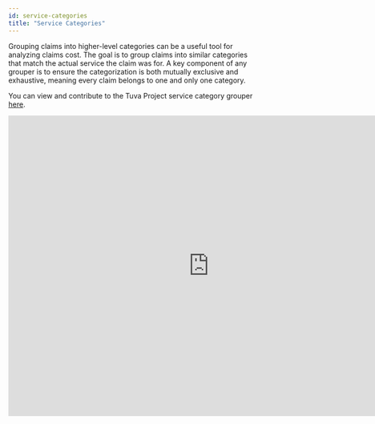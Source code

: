 ```yaml
---
id: service-categories
title: "Service Categories"
---
```

Grouping claims into higher-level categories can be a useful tool for analyzing claims cost.  The goal is to group claims into similar categories that match the actual service the claim was for.  A key component of any grouper is to ensure the categorization is both mutually exclusive and exhaustive, meaning every claim belongs to one and only one category.

You can view and contribute to the Tuva Project service category grouper [here](https://docs.google.com/spreadsheets/d/1BgTEOdq54yeoIgMs7Hl-nqiB0ri19fmGJqAXKvME7BM/edit?usp=sharing).

<iframe src="https://docs.google.com/spreadsheets/d/e/2PACX-1vTsZ3P2bpz-U3Rm5kSxCtj6FbpKFQPrRsvwcmkZ418t1EM1looqOOMVMe-yrTzTbBim6I1j_V7AAH4D/pubhtml?widget=true&amp;headers=false" frameborder="0" width="800" height="600" allowfullscreen="true" mozallowfullscreen="true" webkitallowfullscreen="true"></iframe>